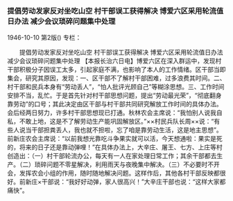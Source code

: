 ### 提倡劳动发家反对坐吃山空  村干部误工获得解决  博爱六区采用轮流值日办法  减少会议琐碎问题集中处理

1946-10-10
第2版()
专栏：

　　提倡劳动发家反对坐吃山空
    村干部误工获得解决
    博爱六区采用轮流值日办法
    减少会议琐碎问题集中处理
    【本报长治六日电】博爱六区在深入群运中，发现村干部积极分子因误工太多，引起家庭不满，也影响了本人的工作情绪。区干部当即集会，研究其原因，发现：一、区干部不了解村干部困难，过多浪费其时间。二、村干部和民兵本身有“劳动丢人”，“怕人批评光顾自己”等糊涂思想。三、工作时间安排不当，乱忙。于是首先针对村干部思想问题，提出“劳动最光荣”，“彻底翻身靠劳动”的口号；其此决定由区干部与村干部共同研究解放工作时间的具体办法。会后经两日努力，许多村干部思想现已打通。秋林农会主席说：“我怕别人说我自私，不敢上地，这是不了解劳动生产能巩固解放区。”××村民兵队长周××说：“有些人说当干部担粪丢人，我也就不担啦，忘了咱是靠劳动生活，这是地主思想”。前新庄农会主席说：“以前我想光靠吃斗争果实就可以活，今天想通啦：果实是死的，将来的日子还是靠动弹哩！”在具体办法上，大辛庄、屠王、七方、上庄等村创造出：（一）村干部轮流办公，每天有一人在家处理日常工作；其余干部都去生产。（二）琐碎问题不零星解决，利用雨天与夜晚集中解决。（三）不必要时不开会，发挥农会小组的作用，随时随地解决问题。这样作后，其他各村干部反映都很好。前新庄×干部说：“我好好动弹，家人很高兴！”大辛庄干部也说：“这样大家都痛快”。
